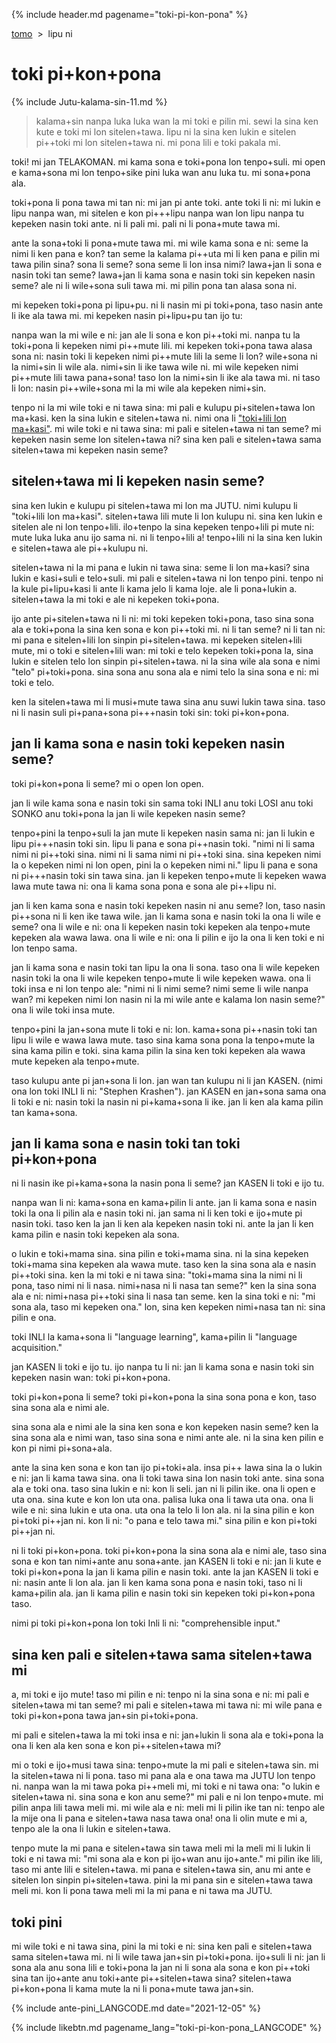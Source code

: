 {% include header.md pagename="toki-pi-kon-pona" %}

<span class="lp">

[tomo](https://joelthomastr.github.io/tokipona/README_LANGCODE)&nbsp;&nbsp;>&nbsp;&nbsp;lipu ni

# toki pi+kon+pona

{% include Jutu-kalama-sin-11.md %}

> kalama+sin nanpa luka luka wan la mi toki e pilin mi. sewi la sina ken kute e toki mi lon sitelen+tawa. lipu ni la sina ken lukin e sitelen pi++toki mi lon sitelen+tawa ni. mi pona lili e toki pakala mi.

toki! mi jan TELAKOMAN. mi kama sona e toki+pona lon tenpo+suli. mi open e kama+sona mi lon tenpo+sike pini luka wan anu luka tu. mi sona+pona ala.

toki+pona li pona tawa mi tan ni: mi jan pi ante toki. ante toki li ni: mi lukin e lipu nanpa wan, mi sitelen e kon pi+++lipu nanpa wan lon lipu nanpa tu kepeken nasin toki ante. ni li pali mi. pali ni li pona+mute tawa mi.

ante la sona+toki li pona+mute tawa mi. mi wile kama sona e ni: seme la nimi li ken pana e kon? tan seme la kalama pi++uta mi li ken pana e pilin mi tawa pilin sina? sona li seme? sona seme li lon insa nimi? lawa+jan li sona e nasin toki tan seme? lawa+jan li kama sona e nasin toki sin kepeken nasin seme? ale ni li wile+sona suli tawa mi. mi pilin pona tan alasa sona ni.

mi kepeken toki+pona pi lipu+pu. ni li nasin mi pi toki+pona, taso nasin ante li ike ala tawa mi. mi kepeken nasin pi+lipu+pu tan ijo tu:

nanpa wan la mi wile e ni: jan ale li sona e kon pi++toki mi. nanpa tu la toki+pona li kepeken nimi pi++mute lili. mi kepeken toki+pona tawa alasa sona ni: nasin toki li kepeken nimi pi++mute lili la seme li lon? wile+sona ni la nimi+sin li wile ala. nimi+sin li ike tawa wile ni. mi wile kepeken nimi pi++mute lili tawa pana+sona! taso lon la nimi+sin li ike ala tawa mi. ni taso li lon: nasin pi++wile+sona mi la mi wile ala kepeken nimi+sin.

tenpo ni la mi wile toki e ni tawa sina: mi pali e kulupu pi+sitelen+tawa lon ma+kasi. ken la sina lukin e sitelen+tawa ni. nimi ona li ["toki+lili lon ma+kasi"](https://joelthomastr.github.io/tokipona/toki-lili-lon-ma-kasi_LANGCODE). mi wile toki e ni tawa sina: mi pali e sitelen+tawa ni tan seme? mi kepeken nasin seme lon sitelen+tawa ni? sina ken pali e sitelen+tawa sama sitelen+tawa mi kepeken nasin seme?

## sitelen+tawa mi li kepeken nasin seme?

sina ken lukin e kulupu pi sitelen+tawa mi lon ma JUTU. nimi kulupu li "toki+lili lon ma+kasi". sitelen+tawa lili mute li lon kulupu ni. sina ken lukin e sitelen ale ni lon tenpo+lili. ilo+tenpo la sina kepeken tenpo+lili pi mute ni: mute luka luka anu ijo sama ni. ni li tenpo+lili a! tenpo+lili ni la sina ken lukin e sitelen+tawa ale pi++kulupu ni.

sitelen+tawa ni la mi pana e lukin ni tawa sina: seme li lon ma+kasi? sina lukin e kasi+suli e telo+suli. mi pali e sitelen+tawa ni lon tenpo pini. tenpo ni la kule pi+lipu+kasi li ante li kama jelo li kama loje. ale li pona+lukin a. sitelen+tawa la mi toki e ale ni kepeken toki+pona.

ijo ante pi+sitelen+tawa ni li ni: mi toki kepeken toki+pona, taso sina sona ala e toki+pona la sina ken sona e kon pi++toki mi. ni li tan seme? ni li tan ni: mi pana e sitelen+lili lon sinpin pi+sitelen+tawa. mi kepeken sitelen+lili mute, mi o toki e sitelen+lili wan: mi toki e telo kepeken toki+pona la, sina lukin e sitelen telo lon sinpin pi+sitelen+tawa. ni la sina wile ala sona e nimi "telo" pi+toki+pona. sina sona anu sona ala e nimi telo la sina sona e ni: mi toki e telo.   

ken la sitelen+tawa mi li musi+mute tawa sina anu suwi lukin tawa sina. taso ni li nasin suli pi+pana+sona pi+++nasin toki sin: toki pi+kon+pona.

## jan li kama sona e nasin toki kepeken nasin seme?

toki pi+kon+pona li seme? mi o open lon open.

jan li wile kama sona e nasin toki sin sama toki INLI anu toki LOSI anu toki SONKO anu toki+pona la jan li wile kepeken nasin seme?

tenpo+pini la tenpo+suli la jan mute li kepeken nasin sama ni: jan li lukin e lipu pi+++nasin toki sin. lipu li pana e sona pi++nasin toki. "nimi ni li sama nimi ni pi++toki sina. nimi ni li sama nimi ni pi++toki sina. sina kepeken nimi la o kepeken nimi ni lon open, pini la o kepeken nimi ni." lipu li pana e sona ni pi+++nasin toki sin tawa sina. jan li kepeken tenpo+mute li kepeken wawa lawa mute tawa ni: ona li kama sona pona e sona ale pi++lipu ni.

jan li ken kama sona e nasin toki kepeken nasin ni anu seme? lon, taso nasin pi++sona ni li ken ike tawa wile. jan li kama sona e nasin toki la ona li wile e seme? ona li wile e ni: ona li kepeken nasin toki kepeken ala tenpo+mute kepeken ala wawa lawa. ona li wile e ni: ona li pilin e ijo la ona li ken toki e ni lon tenpo sama.

jan li kama sona e nasin toki tan lipu la ona li sona. taso ona li wile kepeken nasin toki la ona li wile kepeken tenpo+mute li wile kepeken wawa. ona li toki insa e ni lon tenpo ale: "nimi ni li nimi seme? nimi seme li wile nanpa wan? mi kepeken nimi lon nasin ni la mi wile ante e kalama lon nasin seme?" ona li wile toki insa mute.

tenpo+pini la jan+sona mute li toki e ni: lon. kama+sona pi++nasin toki tan lipu li wile e wawa lawa mute. taso sina kama sona pona la tenpo+mute la sina kama pilin e toki. sina kama pilin la sina ken toki kepeken ala wawa mute kepeken ala tenpo+mute.

taso kulupu ante pi jan+sona li lon. jan wan tan kulupu ni li jan KASEN. (nimi ona lon toki INLI li ni: "<span class="lpdef">Stephen Krashen</span>"). jan KASEN en jan+sona sama ona li toki e ni: nasin toki la nasin ni pi+kama+sona li ike. jan li ken ala kama pilin tan kama+sona.

## jan li kama sona e nasin toki tan toki pi+kon+pona

ni li nasin ike pi+kama+sona la nasin pona li seme? jan KASEN li toki e ijo tu.

nanpa wan li ni: kama+sona en kama+pilin li ante. jan li kama sona e nasin toki la ona li pilin ala e nasin toki ni. jan sama ni li ken toki e ijo+mute pi nasin toki. taso ken la jan li ken ala kepeken nasin toki ni. ante la jan li ken kama pilin e nasin toki kepeken ala sona.

o lukin e toki+mama sina. sina pilin e toki+mama sina. ni la sina kepeken toki+mama sina kepeken ala wawa mute. taso ken la sina sona ala e nasin pi++toki sina. ken la mi toki e ni tawa sina: "toki+mama sina la nimi ni li pona, taso nimi ni li nasa. nimi+nasa ni li nasa tan seme?" ken la sina sona ala e ni: nimi+nasa pi++toki sina li nasa tan seme. ken la sina toki e ni: "mi sona ala, taso mi kepeken ona." lon, sina ken kepeken nimi+nasa tan ni: sina pilin e ona.

toki INLI la kama+sona li "<span class="lpdef">language learning</span>", kama+pilin li "<span class="lpdef">language acquisition</span>."

jan KASEN li toki e ijo tu. ijo nanpa tu li ni: jan li kama sona e nasin toki sin kepeken nasin wan: toki pi+kon+pona.

toki pi+kon+pona li seme? toki pi+kon+pona la sina sona pona e kon, taso sina sona ala e nimi ale.

sina sona ala e nimi ale la sina ken sona e kon kepeken nasin seme? ken la sina sona ala e nimi wan, taso sina sona e nimi ante ale. ni la sina ken pilin e kon pi nimi pi+sona+ala.

ante la sina ken sona e kon tan ijo pi+toki+ala. insa pi++ lawa sina la o lukin e ni: jan li kama tawa sina. ona li toki tawa sina lon nasin toki ante. sina sona ala e toki ona. taso sina lukin e ni: kon li seli. jan ni li pilin ike. ona li open e uta ona. sina kute e kon lon uta ona. palisa luka ona li tawa uta ona. ona li wile e ni: sina lukin e uta ona. uta ona la telo li lon ala. ni la sina pilin e kon pi+toki pi++jan ni. kon li ni: "o pana e telo tawa mi." sina pilin e kon pi+toki pi++jan ni.

ni li toki pi+kon+pona. toki pi+kon+pona la sina sona ala e nimi ale, taso sina sona e kon tan nimi+ante anu sona+ante. jan KASEN li toki e ni: jan li kute e toki pi+kon+pona la jan li kama pilin e nasin toki. ante la jan KASEN li toki e ni: nasin ante li lon ala. jan li ken kama sona pona e nasin toki, taso ni li kama+pilin ala. jan li kama pilin e nasin toki sin kepeken toki pi+kon+pona taso.

nimi pi toki pi+kon+pona lon toki Inli li ni: "<span class="lpdef">comprehensible input</span>."

## sina ken pali e sitelen+tawa sama sitelen+tawa mi

a, mi toki e ijo mute! taso mi pilin e ni: tenpo ni la sina sona e ni: mi pali e sitelen+tawa mi tan seme? mi pali e sitelen+tawa mi tawa ni: mi wile pana e toki pi+kon+pona tawa jan+sin pi+toki+pona.

mi pali e sitelen+tawa la mi toki insa e ni: jan+lukin li sona ala e toki+pona la ona li ken ala ken sona e kon pi++sitelen+tawa mi?

mi o toki e ijo+musi tawa sina: tenpo+mute la mi pali e sitelen+tawa sin. mi la sitelen+tawa ni li pona. taso mi pana ala e ona tawa ma JUTU lon tenpo ni. nanpa wan la mi tawa poka pi++meli mi, mi toki e ni tawa ona: "o lukin e sitelen+tawa ni. sina sona e kon anu seme?" mi pali e ni lon tenpo+mute. mi pilin anpa lili tawa meli mi. mi wile ala e ni: meli mi li pilin ike tan ni: tenpo ale la mije ona li pana e sitelen+tawa nasa tawa ona! ona li olin mute e mi a, tenpo ale la ona li lukin e sitelen+tawa.  

tenpo mute la mi pana e sitelen+tawa sin tawa meli mi la meli mi li lukin li toki e ni tawa mi: "mi sona ala e kon pi ijo+wan anu ijo+ante." mi pilin ike lili, taso mi ante lili e sitelen+tawa. mi pana e sitelen+tawa sin, anu mi ante e sitelen lon sinpin pi+sitelen+tawa. pini la mi pana sin e sitelen+tawa tawa meli mi. kon li pona tawa meli mi la mi pana e ni tawa ma JUTU.

## toki pini

mi wile toki e ni tawa sina, pini la mi toki e ni: sina ken pali e sitelen+tawa sama sitelen+tawa mi. ni li wile tawa jan+sin pi+toki+pona. ijo+suli li ni: jan li sona ala anu sona lili e toki+pona la jan ni li sona ala sona e kon pi++toki sina tan ijo+ante anu toki+ante pi++sitelen+tawa sina? sitelen+tawa pi+kon+pona li kama mute la ni li pona+mute tawa jan+sin.

{% include ante-pini_LANGCODE.md date="2021-12-05" %}

{% include likebtn.md pagename_lang="toki-pi-kon-pona_LANGCODE" %}

